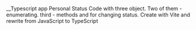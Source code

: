 __Typescript app Personal Status
Code with three object. Two of them - enumerating. third - methods and  for changing status. Create with Vite and rewrite from JavaScript to TypeScript
